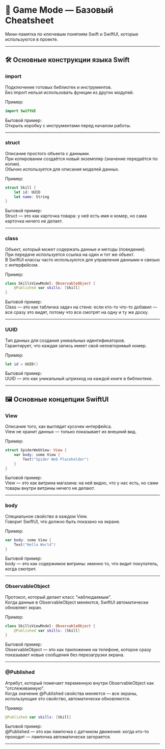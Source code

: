 # 🚀 Game Mode — Базовый Cheatsheet

Мини-памятка по ключевым понятиям Swift и SwiftUI, которые используются в проекте.

---

## 🛠 Основные конструкции языка Swift

### import

Подключение готовых библиотек и инструментов.  
Без import нельзя использовать функции из других модулей.

Пример:

```swift
import SwiftUI
```

Бытовой пример:  
Открыть коробку с инструментами перед началом работы.

---

### struct

Описание простого объекта с данными.  
При копировании создаётся новый экземпляр (значение передаётся по копии).  
Обычно используется для описания моделей данных.

Пример:

```swift
struct Skill {
    let id: UUID
    let name: String
}
```

Бытовой пример:  
Struct — это как карточка товара: у неё есть имя и номер, но сама карточка ничего не делает.

---

### class

Объект, который может содержать данные и методы (поведение).  
При передаче используется ссылка на один и тот же объект.  
В SwiftUI классы часто используются для управления данными и связью с интерфейсом.

Пример:

```swift
class SkillsViewModel: ObservableObject {
    @Published var skills: [Skill]
}
```

Бытовой пример:  
Class — это как табличка задач на стене: если кто-то что-то добавил — все сразу это видят, потому что все смотрят на одну и ту же доску.

---

### UUID

Тип данных для создания уникальных идентификаторов.  
Гарантирует, что каждая запись имеет свой неповторимый номер.

Пример:

```swift
let id = UUID()
```

Бытовой пример:  
UUID — это как уникальный штрихкод на каждой книге в библиотеке.

---

## 🖼 Основные концепции SwiftUI

### View

Описание того, как выглядит кусочек интерфейса.  
View не хранит данных — только показывает их внешний вид.

Пример:

```swift
struct SpiderWebView: View {
    var body: some View {
        Text("Spider Web Placeholder")
    }
}
```

Бытовой пример:  
View — это как витрина магазина: на ней видно, что у нас есть, но сами товары внутри витрины ничего не делают.

---

### body

Специальное свойство в каждом View.  
Говорит SwiftUI, что должно быть показано на экране.

Пример:

```swift
var body: some View {
    Text("Hello World")
}
```

Бытовой пример:  
body — это как содержимое витрины: именно то, что видит покупатель, когда смотрит.

---

### ObservableObject

Протокол, который делает класс "наблюдаемым".  
Когда данные в ObservableObject меняются, SwiftUI автоматически обновляет экран.

Пример:

```swift
class SkillsViewModel: ObservableObject {
    @Published var skills: [Skill]
}
```

Бытовой пример:  
ObservableObject — это как приложение на телефоне, которое сразу показывает новые сообщения без перезагрузки экрана.

---

### @Published

Атрибут, который помечает переменную внутри ObservableObject как "отслеживаемую".  
Когда значение @Published свойства меняется — все экраны, использующие это свойство, автоматически обновляются.

Пример:

```swift
@Published var skills: [Skill]
```

Бытовой пример:  
@Published — это как лампочка с датчиком движения: когда кто-то проходит — лампочка автоматически загорается.

---

